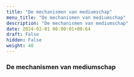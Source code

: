 ```yaml
---
title: "De mechanismen van mediumschap"
menu_title: "De mechanismen van mediumschap"
description: "De mechanismen van mediumschap"
date: 2024-02-01 06:00:01+00:64
draft: False
hidden: False
weight: 40
---
```

### De mechanismen van mediumschap
